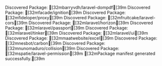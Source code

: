 Discovered Package: [32mbarryvdh/laravel-dompdf[39m
Discovered Package: [32mfacade/ignition[39m
Discovered Package: [32mfideloper/proxy[39m
Discovered Package: [32mfruitcake/laravel-cors[39m
Discovered Package: [32mlaravel/horizon[39m
Discovered Package: [32mlaravel/passport[39m
Discovered Package: [32mlaravel/tinker[39m
Discovered Package: [32mlaravel/ui[39m
Discovered Package: [32mmaatwebsite/excel[39m
Discovered Package: [32mnesbot/carbon[39m
Discovered Package: [32mnunomaduro/collision[39m
Discovered Package: [32mspatie/laravel-permission[39m
[32mPackage manifest generated successfully.[39m
